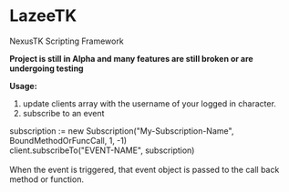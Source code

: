 # LazeeTK
 NexusTK Scripting Framework

<strong>Project is still in Alpha and many features are still broken or are undergoing testing</strong>

<strong>Usage:</strong>
   <ol>
     <li>update clients array with the username of your logged in character.</li>
     <li>subscribe to an event</li>   
   </ol>
   
   <span>
   subscription := new Subscription("My-Subscription-Name", BoundMethodOrFuncCall, 1, -1)<br />
   client.subscribeTo("EVENT-NAME", subscription)<br />
   <br />
   When the event is triggered, that event object is passed to the call back method or function.
   
   
   
   
